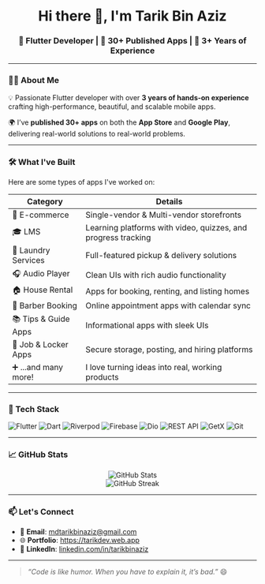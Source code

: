 <h1 align="center">Hi there 👋, I'm Tarik Bin Aziz</h1>
<h3 align="center">🚀 Flutter Developer | 📱 30+ Published Apps | 💼 3+ Years of Experience</h3>

---

### 👨‍💻 About Me

💡 Passionate Flutter developer with over **3 years of hands-on experience** crafting high-performance, beautiful, and scalable mobile apps.

🌍 I’ve **published 30+ apps** on both the **App Store** and **Google Play**, delivering real-world solutions to real-world problems.

---

### 🛠️ What I've Built

Here are some types of apps I've worked on:

| Category                 | Details                                                                 |
|--------------------------|-------------------------------------------------------------------------|
| 🛒 E-commerce            | Single-vendor & Multi-vendor storefronts                                 |
| 🎓 LMS                   | Learning platforms with video, quizzes, and progress tracking            |
| 🧼 Laundry Services       | Full-featured pickup & delivery solutions                               |
| 🎧 Audio Player          | Clean UIs with rich audio functionality                                 |
| 🏠 House Rental          | Apps for booking, renting, and listing homes                            |
| 💈 Barber Booking        | Online appointment apps with calendar sync                              |
| 📚 Tips & Guide Apps     | Informational apps with sleek UIs                                       |
| 💼 Job & Locker Apps     | Secure storage, posting, and hiring platforms                           |
| ➕ ...and many more!      | I love turning ideas into real, working products                        |

---

### 💼 Tech Stack

![Flutter](https://img.shields.io/badge/Flutter-02569B?style=flat&logo=flutter&logoColor=white)
![Dart](https://img.shields.io/badge/Dart-0175C2?style=flat&logo=dart&logoColor=white)
![Riverpod](https://img.shields.io/badge/Riverpod-76C893?style=flat&logo=riverpod&logoColor=white)
![Firebase](https://img.shields.io/badge/Firebase-FFCA28?style=flat&logo=firebase&logoColor=white)
![Dio](https://img.shields.io/badge/Dio-FF6F61?style=flat)
![REST API](https://img.shields.io/badge/REST%20API-6DB33F?style=flat)
![GetX](https://img.shields.io/badge/GetX-F05032?style=flat)
![Git](https://img.shields.io/badge/Git-F05032?style=flat&logo=git&logoColor=white)

---

### 📈 GitHub Stats

<p align="center">
  <img src="https://github-readme-stats.vercel.app/api?username=tarikbinaziz&show_icons=true&theme=radical" alt="GitHub Stats" />
  <br/>
  <img src="https://github-readme-streak-stats.herokuapp.com/?user=tarikbinaziz&theme=radical" alt="GitHub Streak" />
</p>

---

### 📫 Let's Connect

- 📧 **Email**: mdtarikbinaziz@gmail.com  
- 🌐 **Portfolio**: https://tarikdev.web.app  
- 💼 **LinkedIn**: [linkedin.com/in/tarikbinaziz](https://linkedin.com/in/tarikbinaziz)  

---

> _“Code is like humor. When you have to explain it, it’s bad.”_ 😄


